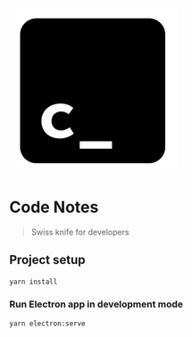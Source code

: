 ![](logo/logo_small.png)

# Code Notes

> Swiss knife for developers

## Project setup
```
yarn install
```

### Run Electron app in development mode
```
yarn electron:serve
```
